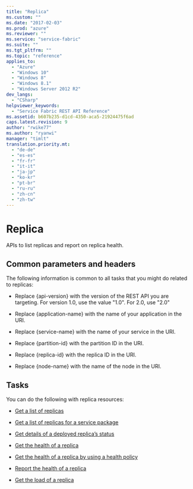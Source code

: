 ```yaml
---
title: "Replica"
ms.custom: ""
ms.date: "2017-02-03"
ms.prod: "azure"
ms.reviewer: ""
ms.service: "service-fabric"
ms.suite: ""
ms.tgt_pltfrm: ""
ms.topic: "reference"
applies_to: 
  - "Azure"
  - "Windows 10"
  - "Windows 8"
  - "Windows 8.1"
  - "Windows Server 2012 R2"
dev_langs: 
  - "CSharp"
helpviewer_keywords: 
  - "Service Fabric REST API Reference"
ms.assetid: b607b235-d1cd-4350-aca5-21924475f6ad
caps.latest.revision: 9
author: "rwike77"
ms.author: "ryanwi"
manager: "timlt"
translation.priority.mt: 
  - "de-de"
  - "es-es"
  - "fr-fr"
  - "it-it"
  - "ja-jp"
  - "ko-kr"
  - "pt-br"
  - "ru-ru"
  - "zh-cn"
  - "zh-tw"
---
```

# Replica
APIs to list replicas and report on replica health.  
  
##  <a name="bk_common"></a> Common parameters and headers  
 The following information is common to all tasks that you might do related to replicas:  
  
-   Replace {api-version} with the version of the REST API you are targeting. For version 1.0, use the value "1.0". For 2.0, use "2.0"  
  
-   Replace {application-name} with the name of your application in the URI.  
  
-   Replace {service-name} with the name of your service in the URI.  
  
-   Replace {partition-id} with the partition ID in the URI.  
  
-   Replace {replica-id} with the replica ID in the URI.  
  
-   Replace {node-name} with the name of the node in the URI.  
  
## Tasks  
 You can do the following with replica resources:  
  
-   [Get a list of replicas](get-a-list-of-replicas.md)  
  
-   [Get a list of replicas for a service package](get-a-list-of-replicas-for-a-service-package.md)  
  
-   [Get details of a deployed replica’s status](get-details-of-a-deployed-replica’s-status.md)  
  
-   [Get the health of a replica](get-the-health-of-a-replica.md)  
  
-   [Get the health of a replica by using a health policy](get-the-health-of-a-replica-by-using-a-health-policy.md)  
  
-   [Report the health of a replica](report-the-health-of-a-replica.md)  
  
-   [Get the load of a replica](get-the-load-of-a-replica.md)